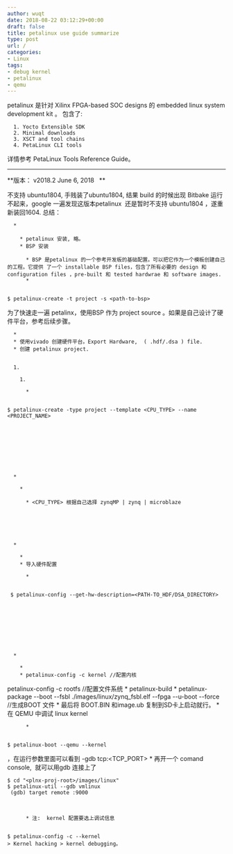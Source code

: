 ```yaml
---
author: wuqt
date: 2018-08-22 03:12:29+00:00
draft: false
title: petalinux use guide summarize
type: post
url: /
categories:
- Linux
tags:
- debug kernel
- petalinux
- qemu
---
```


petalinux 是针对 Xilinx FPGA-based SOC designs 的 embedded linux system development kit 。
包含了:












 	  1. Yocto Extensible SDK
 	  2. Minimal downloads
 	  3. XSCT and tool chains
 	  4. PetaLinux CLI tools

详情参考 PetaLinux Tools Reference Guide。










* * *








**版本： v2018.2 June 6, 2018   **




不支持 ubuntu1804, 手贱装了ubuntu1804, 结果 build 的时候出现 Bitbake 运行不起来，google 一遍发现这版本petalinux  还是暂时不支持 ubuntu1804 ，遂重新装回1604.
总结：









 	  * 

 	    * petalinux 安装, 略。
 	    * BSP 安装

 	      * BSP 是petalinux 的一个参考开发板的基础配置。可以把它作为一个模板创建自己的工程。它提供 了一个 installable BSP files，包含了所有必要的 design 和 configuration files ，pre-built 和 tested hardwrae 和 software images.
 	      * 

    
    $ petalinux-create -t project -s <path-to-bsp>


为了快速走一遍 petalinx，使用BSP 作为 project source 。如果是自己设计了硬件平台，参考后续步骤。






 	  * 
 	  * 使用vivado 创建硬件平台。Export Hardware,  ( .hdf/.dsa ) file.
 	  * 创建 petalinux project.


 	  1. 

 	    1. 

 	      * 

    
    $ petalinux-create -type project --template <CPU_TYPE> --name <PROJECT_NAME>









 	  * 

 	    * 

 	      * <CPU_TYPE> 根据自己选择 zynqMP | zynq | microblaze






 	  * 

 	    * 
 	    * 导入硬件配置

 	      * 

    
     $ petalinux-config --get-hw-description=<PATH-TO_HDF/DSA_DIRECTORY>









 	  * 

 	    * 
 	    * petalinux-config -c kernel //配置内核
petalinux-config -c rootfs //配置文件系统
 	    * petalinux-build
 	    * petalinux-package --boot --fsbl ./images/linux/zynq_fsbl.elf --fpga --u-boot --force  //生成BOOT 文件
 	    * 最后将 BOOT.BIN 和image.ub 复制到SD卡上启动就行。
 	    * 在 QEMU 中调试 linux kernel

 	      * 

    
    $ petalinux-boot --qemu --kernel


，在运行参数里面可以看到 -gdb tcp:<TCP_PORT>
 	      * 再开一个 comand console,  就可以用gdb 连接上了

    
    $ cd "<plnx-proj-root>/images/linux"
    $ petalinux-util --gdb vmlinux
     (gdb) target remote :9000



 	      * 注:  kernel 配置要选上调试信息

    
    $ petalinux-config -c --kernel 
    > Kernel hacking > kernel debugging。














<blockquote></blockquote>
